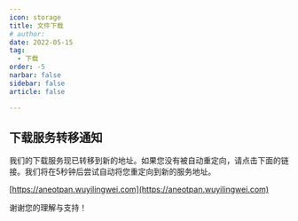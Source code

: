 ```yaml
---
icon: storage
title: 文件下载
# author: 
date: 2022-05-15
tag:
  - 下载
order: -5
narbar: false
sidebar: false
article: false

---
```

<!-- more -->

## 下载服务转移通知

我们的下载服务现已转移到新的地址。如果您没有被自动重定向，请点击下面的链接。我们将在5秒钟后尝试自动将您重定向到新的服务地址。

[https://aneotpan.wuyilingwei.com](https://aneotpan.wuyilingwei.com)

<script type="text/javascript">
    setTimeout(function() {
        window.location.href = 'http://aneotpan.wuyilingwei.com';
    }, 5000);
</script>

谢谢您的理解与支持！